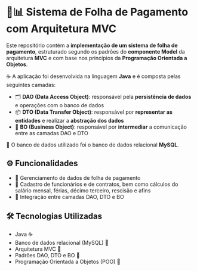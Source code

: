# 💼📊 Sistema de Folha de Pagamento com Arquitetura MVC

Este repositório contém a **implementação de um sistema de folha de pagamento**, estruturado segundo os padrões do **componente Model** da arquitetura **MVC** e com base nos princípios da **Programação Orientada a Objetos**.

☕ A aplicação foi desenvolvida na linguagem **Java** e é composta pelas seguintes camadas:

- 🗂️ **DAO (Data Access Object)**: responsável pela **persistência de dados** e operações com o banco de dados  
- 📦 **DTO (Data Transfer Object)**: responsável por **representar as entidades** e realizar a **abstração dos dados**  
- 🔄 **BO (Business Object)**: responsável por **intermediar** a comunicação entre as camadas DAO e DTO  

🐬 O banco de dados utilizado foi o banco de dados relacional **MySQL**.

## ⚙️ Funcionalidades
- 📄 Gerenciamento de dados de folha de pagamento
- 📝 Cadastro de funcionários e de contratos, bem como cálculos do salário mensal, férias, décimo terceiro, rescisão e afins 
- 🔗 Integração entre camadas DAO, DTO e BO

## 🛠️ Tecnologias Utilizadas
- Java ☕  
- Banco de dados relacional (MySQL) 🐬  
- Arquitetura MVC 🧱  
- Padrões DAO, DTO e BO 📐
- Programação Orientada a Objetos (POO) 🧩

